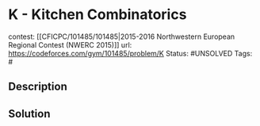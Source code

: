 # K - Kitchen Combinatorics

contest: [[CFICPC/101485/101485|2015-2016 Northwestern European Regional Contest (NWERC 2015)]]
url: https://codeforces.com/gym/101485/problem/K
Status: #UNSOLVED
Tags: #

## Description

## Solution

